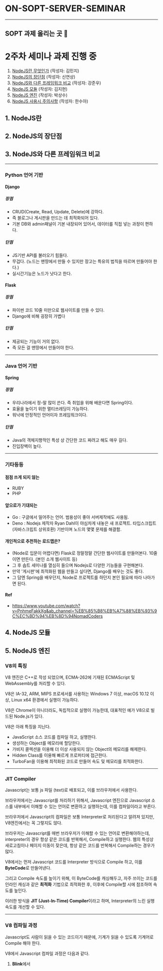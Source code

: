 # ON-SOPT-SERVER-SEMINAR

---

## SOPT 과제 올리는 곳 🥇

# 2주차 세미나 과제 진행 중

1. [NodeJS란 무엇인가](#nodejs-is) (작성자: 김민지)
2. [NodeJS의 장단점](#characteristics) (작성자: 신연상)   
3. [NodeJS와 다른 프레임워크 비교](#another) (작성자: 강준우)
4. [NodeJS 모듈](#module) (작성자: 김지현)
5. [NodeJS 엔진](#engine) (작성자: 박상수)
6. [NodeJS 사용시 주의사항](#notice) (작성자: 한수아) 



## 1. NodeJS란 <a name="nodejs-is"></a>

## 2. NodeJS의 장단점 <a name="characteristics"></a>

## 3. NodeJS와 다른 프레임워크 비교 <a name="another"></a>
---
### Python 언어 기반
#### Django
##### 장점
* CRUD(Create, Read, Update, Delete)에 강하다.
* 즉 블로그나 게시판을 만드는 데 최적화되어 있다.
* 기본 DB와 admin패널이 기본 내장되어 있어서, 데이터를 직접 넣는 과정이 편하다.

##### 단점
* JS기반 API를 불러오기 힘들다.
* 무겁다. (노드는 맨땅에서 만들 수 있지만 장고는 특유의 법칙을 따르며 만들어야 한다.)
* 실시간기능은 노드가 낫다고 한다.


#### Flask
##### 장점
* 파이썬 코드 10줄 미만으로 웹사이트를 만들 수 있다.
* Django에 비해 굉장히 가볍다

##### 단점
* 제공되는 기능이 거의 없다.
* 즉 모든 걸 맨땅에서 만들어야 한다.
---
### Java 언어 기반
#### Spring
##### 장점
* 우리나라에서 정-말 많이 쓴다. 즉 취업을 위해 배운다면 Spring이다.
* 효율을 높이기 위한 멀티쓰레딩이 가능하다.
* 워낙에 안정적인 언어이자 프레임워크이다.

##### 단점
* Java의 객체지향적인 특성 상 간단한 코드 짜려고 해도 매우 길다.
* 진입장벽이 높다.

---
### 기타등등
#### 점점 쓰게 되지 않는
* RUBY
* PHP

#### 앞으로가 기대되는
* Go : 구글에서 밀어주는 언어. 범용성이 좋아 서버제작에도 사용됨.
* Deno : Nodejs 제작자 Ryan Dahl이 야심차게 내놓은 새 프로젝트. 타입스크립트(자바스크립트 상위호환) 기반이며 노드의 몇몇 문제를 해결함.

#### 개인적으로 추천하는 로드맵은?
* (Node로 입문이 어렵다면) Flask로 정말정말 간단한 웹사이트를 만들어본다. 10줄이면 만든다. (본인 소개 웹사이트 등)
* 그 후 솝트 세미나를 열심히 들으며 Nodejs로 다양한 기능들을 구현해본다.
* 만약 '게시판'에 최적화된 웹을 만들고 싶다면, Django를 배우는 것도 좋다.
* 그 담엔 Spring을 배우던지, Node로 프로젝트를 하던지 본인 필요에 따라 나아가면 된다.

#### Ref
* https://www.youtube.com/watch?v=PnhmeFakkXg&ab_channel=%EB%85%B8%EB%A7%88%EB%93%9C%EC%BD%94%EB%8D%94NomadCoders
## 4. NodeJS 모듈 <a name="module"></a>

## 5. NodeJS 엔진 <a name="engine"></a>

### V8의 특징

V8 엔진은 C++로 작성 되었으며, ECMA-262에 기재된 ECMAScript 및 WebAssembly를 처리할 수 있다.

V8은 IA-32, ARM, MIPS 프로세서를 사용하는 Windows 7 이상, macOS 10.12 이상, Linux x64 환경에서 실행이 가능하다.

V8은 Chrome이 아니더라도, 독립적으로 실행이 가능한데, 대표적인 예가 V8으로 빌드된 Node.js가 있다.

V8은 아래 특징을 지닌다.

- JavaScript 소스 코드를 컴파일 하고, 실행한다.
- 생성하는 Object를 메모리에 할당한다.
- 가비지 콜렉션을 이용해 더 이상 사용되지 않는 Object의 메모리를 해제한다.
- Hidden Class를 이용해 빠르게 프로퍼티에 접근한다.
- TurboFan을 이용해 최적화된 코드로 만들어 속도 및 메모리를 최적화한다.

--- 

### JIT Compiler

Javascript는 보통 js 파일 (text)로 배포되고, 이를 브라우저에서 사용한다. 

브라우저에서는 Javascript를 처리하기 위해서, Javascript 엔진으로 Javascript 소스를 내부에서 이해할 수 있는 언어로 변환하고 실행하는데, 이를 컴파일이라고 부른다. 

브라우저에서 Javascript의 컴파일은 보통 Interpreter로 처리된다고 알려져 있지만, V8엔진에서는 꼭 그렇지도 않다.

브라우저는 Javascript를 매번 브라우저가 이해할 수 있는 언어로 변환해야하는데, interpreter의 경우 항상 같은 코드를 반복해서, Compile하고 실행한다. 웹의 특성상 새로고침이나 페이지 이동이 잦은데, 항상 같은 코드를 반복해서 Compile하는 경우가 많다. 

V8에서는 먼저 Javascript 코드를 Interpreter 방식으로 Compile 하고, 이를 **ByteCode**로 만들어낸다. 

그리고 Compile 속도를 높이기 위해, 이 ByteCode를 캐싱해두고, 자주 쓰이는 코드를 인라인 캐싱과 같은 **최적화** 기법으로 최적화한 후, 이후에 Compile할 시에 참조하여 속도를 높인다. 

이러한 방식을 **JIT (Just-In-Time) Compiler**이라고 하며, Interpreter의 느린 실행 속도를 개선할 수 있다.

---

### V8 컴파일 과정

Javascript도 사람이 읽을 수 있는 코드이기 때문에, 기계가 읽을 수 있도록 기계어로 Compile 해야 한다.

V8에서 Javascript 컴파일 과정은 다음과 같다.

1. **Blink**에서 <script> 태그를 만나면, Javascript **스트리밍**을 시작한다.
2. 스트리밍으로 전달 받은 UTF-16 문자열은 **Scanner**를 이용해 **Token** (let, for)을 생성한다.
3. 생성된 **Token**을 가지고, **Parser**가 **추상 구문 트리 (AST)**를 만든다.
4. 만들어진 **AST**는 **Ignition (Compiler)**에서 **Byte Code**로 컴파일한다. 
5. 컴파일된 **Byte Code**를 실행함으로써 원하는 Javascript 동작이 실행된다. 

이때 컴파일한 내용을 V8에서는 최적화를 진행한다.

- Byte Code를 실행하면서, Profiling을 통해 최적화 해야 하는 데이터를 수집한다.
- Profiling을 통해 찾은 데이터는 TurboFan을 통해 자주 사용되는 함수나 데이터를 기반으로 최적화를 진행하며, Optimized Machine Code를 생성한다.
- 이후 Optimized Machine Code를 실행하며, 메모리 사용량을 줄이고, 기계어에 최적화되어, 속도와 성능을 향상 시킨다.

위 과정을 영상을 통해 자세히 설명하고 있다. 

[[참고](https://youtu.be/r5OWCtuKiAk/)](https://youtu.be/r5OWCtuKiAk)

---

### V8 Scanner 와 Token

Javascript 파일은 Text로 이루어져 있으며, 이를 Network를 통해 다운받는다.

V8에서는 이 Text 정보를 Parsing 하기 전에, 일정한 형태의 UTF-16으로 변환하고, Scanner를 이용해 Token을 생성한다.

이 때 Token은 미리 정의한 항목과 개발자가 정의한 함수나 변수들이다. 

- Javascript에 미리 정의되어 있는 for, const, if, function 같은 키워드
- 공백 이나 탭
- 변수 나 함수 식별자

이때 모든 파일을 다운 받고 실행되는 것이 아니라, 스트리밍 중 도착하는 순서대로, 여러 chunk 관리되며, 30kB 이상이 되면, Script Stream Tread에서 Parsing을 싲가한다.

Scanner 단계에서 속도를 올리기 위해서는 소스 코드를 축소하고, 불필요한 공백이나 주석을 제거하고, 비 ASCII 식별자를 피하는 것이 좋다. 

---

### V8 Parser와 AST

Parser는 Token을 가지고, 컴파일러(Ignition)가 사용할 AST를 생성한다.

AST(Abstract Syntax Tree)는 코드를 구조화된 트리로 만들어, 컴파일에서 사용할 수 있게 도와준다.

AST란 소스코드를 트리로 만든 구조체이며, 보통 컴파일러에서 사용한다.

[추상 구문 트리](https://ko.wikipedia.org/wiki/%EC%B6%94%EC%83%81_%EA%B5%AC%EB%AC%B8_%ED%8A%B8%EB%A6%AC)

출처 : [V8 에서 Javascript 코드를 실행하는 방법 정리해보기](https://medium.com/@pks2974/v8-%EC%97%90%EC%84%9C-javascript-%EC%BD%94%EB%93%9C%EB%A5%BC-%EC%8B%A4%ED%96%89%ED%95%98%EB%8A%94-%EB%B0%A9%EB%B2%95-%EC%A0%95%EB%A6%AC%ED%95%B4%EB%B3%B4%EA%B8%B0-25837f61f551)

---


## 6. NodeJS 사용시 주의사항 <a name="notice"></a>





